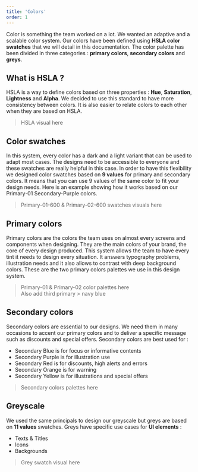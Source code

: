 ```yaml
---
title: 'Colors'
order: 1
---
```


Color is something the team worked on a lot. We wanted an adaptive and a scalable color system. Our colors have been defined using **HSLA color swatches** that we will detail in this documentation. The color palette has been divided in three categories : **primary colors**, **secondary colors** and **greys**.

## What is HSLA ?
HSLA is a way to define colors based on three properties : **Hue**, **Saturation**, **Lightness** and **Alpha**. We decided to use this standard to have more consistency between colors. It is also easier to relate colors to each other when they are based on HSLA.

>HSLA visual here

## Color swatches
In this system, every color has a dark and a light variant that can be used to adapt most cases. The designs need to be accessible to everyone and these swatches are really helpful in this case. In order to have this flexibility we designed color swatches based on **9 values** for primary and secondary colors. It means that you can use 9 values of the same color to fit your design needs.  Here is an example showing how it works based on our Primary-01 Secondary-Purple colors.

> Primary-01-600 & Primary-02-600 swatches visuals here

## Primary colors

Primary colors are the colors the team uses on almost every screens and components when designing. They are the main colors of your brand, the core of every design produced. This system allows the team to have every tint it needs to design every situation. It answers typography problems, illustration needs and it also allows to contrast with deep background colors. These are the two primary colors palettes we use in this design system.

> Primary-01 & Primary-02 color palettes here
<br>Also add third primary > navy blue

## Secondary colors
Secondary colors are essential to our designs. We need them in many occasions to accent our primary colors and to deliver a specific message such as discounts and special offers. Secondary colors are best used for :
* Secondary Blue is for focus or informative contents
* Secondary Purple is for illustration use
* Secondary Red is for discounts, high alerts and errors
* Secondary Orange is for warning
* Secondary Yellow is for illustrations and special offers

> Secondary colors palettes here

## Greyscale
We used the same principals to design our greyscale but greys are based on **11 values** swatches. Greys have specific use cases for **UI elements** :
* Texts & Titles
* Icons
* Backgrounds

> Grey swatch visual here
